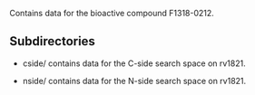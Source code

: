 Contains data for the bioactive compound F1318-0212.

## Subdirectories

- cside/ contains data for the C-side search space on rv1821.

- nside/ contains data for the N-side search space on rv1821.

